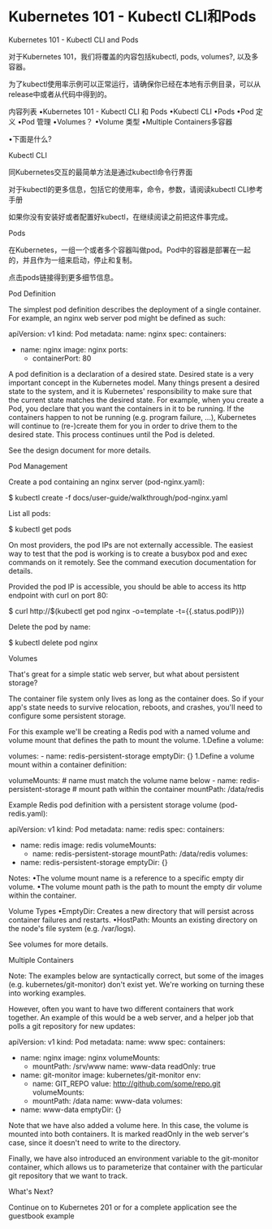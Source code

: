 # **Kubernetes 101 - Kubectl CLI和Pods**
Kubernetes 101 - Kubectl CLI and Pods

对于Kubernetes 101，我们将覆盖的内容包括kubectl, pods, volumes?, 以及多容器。

为了kubectl使用率示例可以正常运行，请确保你已经在本地有示例目录，可以从release中或者从代码中得到的。

内容列表
•Kubernetes 101 - Kubectl CLI 和 Pods •Kubectl CLI
•Pods •Pod 定义
•Pod 管理
•Volumes？
•Volume 类型
•Multiple Containers多容器

•下面是什么?


Kubectl CLI

同Kubernetes交互的最简单方法是通过kubectl命令行界面

对于kubectl的更多信息，包括它的使用率，命令，参数，请阅读kubectl CLI参考手册

如果你没有安装好或者配置好kubectl，在继续阅读之前把这件事完成。

Pods

在Kubernetes，一组一个或者多个容器叫做pod。Pod中的容器是部署在一起的，并且作为一组来启动，停止和复制。

点击pods链接得到更多细节信息。

Pod Definition

The simplest pod definition describes the deployment of a single container. For example, an nginx web server pod might be defined as such:

apiVersion: v1
kind: Pod
metadata:
  name: nginx
spec:
  containers:
  - name: nginx
    image: nginx
    ports:
    - containerPort: 80

A pod definition is a declaration of a desired state. Desired state is a very important concept in the Kubernetes model. Many things present a desired state to the system, and it is Kubernetes' responsibility to make sure that the current state matches the desired state. For example, when you create a Pod, you declare that you want the containers in it to be running. If the containers happen to not be running (e.g. program failure, ...), Kubernetes will continue to (re-)create them for you in order to drive them to the desired state. This process continues until the Pod is deleted.

See the design document for more details.

Pod Management

Create a pod containing an nginx server (pod-nginx.yaml):

$ kubectl create -f docs/user-guide/walkthrough/pod-nginx.yaml

List all pods:

$ kubectl get pods

On most providers, the pod IPs are not externally accessible. The easiest way to test that the pod is working is to create a busybox pod and exec commands on it remotely. See the command execution documentation for details.

Provided the pod IP is accessible, you should be able to access its http endpoint with curl on port 80:

$ curl http://$(kubectl get pod nginx -o=template -t={{.status.podIP}})

Delete the pod by name:

$ kubectl delete pod nginx

Volumes

That's great for a simple static web server, but what about persistent storage?

The container file system only lives as long as the container does. So if your app's state needs to survive relocation, reboots, and crashes, you'll need to configure some persistent storage.

For this example we'll be creating a Redis pod with a named volume and volume mount that defines the path to mount the volume.
1.Define a volume:

volumes:
    - name: redis-persistent-storage
      emptyDir: {}
1.Define a volume mount within a container definition:

volumeMounts:
    # name must match the volume name below
    - name: redis-persistent-storage
      # mount path within the container
      mountPath: /data/redis

Example Redis pod definition with a persistent storage volume (pod-redis.yaml):

apiVersion: v1
kind: Pod
metadata:
  name: redis
spec:
  containers:
  - name: redis
    image: redis
    volumeMounts:
    - name: redis-persistent-storage
      mountPath: /data/redis
  volumes:
  - name: redis-persistent-storage
    emptyDir: {}

Notes:
•The volume mount name is a reference to a specific empty dir volume.
•The volume mount path is the path to mount the empty dir volume within the container.

Volume Types
•EmptyDir: Creates a new directory that will persist across container failures and restarts.
•HostPath: Mounts an existing directory on the node's file system (e.g. /var/logs).

See volumes for more details.

Multiple Containers

Note: The examples below are syntactically correct, but some of the images (e.g. kubernetes/git-monitor) don't exist yet. We're working on turning these into working examples.

However, often you want to have two different containers that work together. An example of this would be a web server, and a helper job that polls a git repository for new updates:

apiVersion: v1
kind: Pod
metadata:
  name: www
spec:
  containers:
  - name: nginx
    image: nginx
    volumeMounts:
    - mountPath: /srv/www
      name: www-data
      readOnly: true
  - name: git-monitor
    image: kubernetes/git-monitor
    env:
    - name: GIT_REPO
      value: http://github.com/some/repo.git
    volumeMounts:
    - mountPath: /data
      name: www-data
  volumes:
  - name: www-data
    emptyDir: {}

Note that we have also added a volume here. In this case, the volume is mounted into both containers. It is marked readOnly in the web server's case, since it doesn't need to write to the directory.

Finally, we have also introduced an environment variable to the git-monitor container, which allows us to parameterize that container with the particular git repository that we want to track.

What's Next?

Continue on to Kubernetes 201 or for a complete application see the guestbook example
